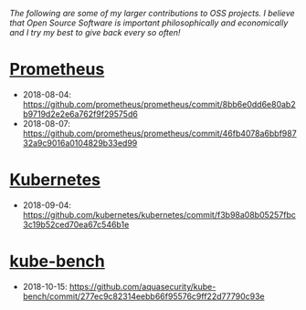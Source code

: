 _The following are some of my larger contributions to OSS projects. I believe that Open Source
Software is important philosophically and economically and I try my best to give back
every so often!_

# [Prometheus](https://github.com/prometheus/prometheus/)
- 2018-08-04: https://github.com/prometheus/prometheus/commit/8bb6e0dd6e80ab2b9719d2e2e6a762f9f29575d6
- 2018-08-07: https://github.com/prometheus/prometheus/commit/46fb4078a6bbf98732a9c9016a0104829b33ed99

# [Kubernetes](https://github.com/kubernetes/kubernetes/)
- 2018-09-04: https://github.com/kubernetes/kubernetes/commit/f3b98a08b05257fbc3c19b52ced70ea67c546b1e

# [kube-bench](https://github.com/aquasecurity/kube-bench)
- 2018-10-15: https://github.com/aquasecurity/kube-bench/commit/277ec9c82314eebb66f95576c9ff22d77790c93e
